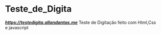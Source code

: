 # Teste_de_Digita
***https://testedigita.allandantas.me***
Teste de Digitação feito com Html,Css e javascript
